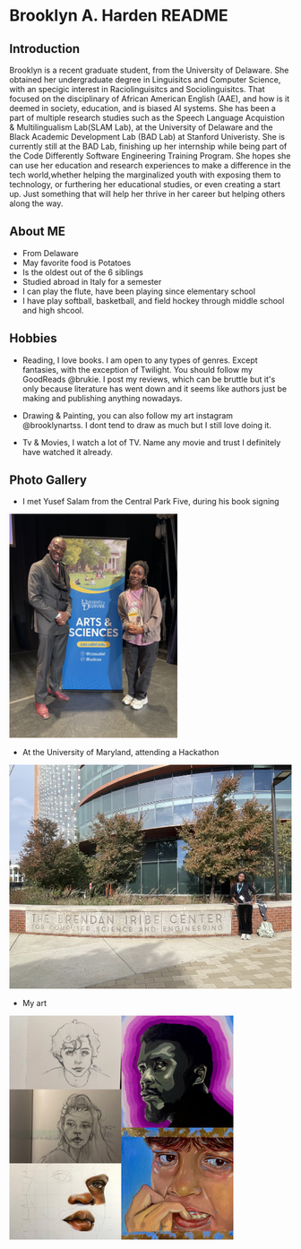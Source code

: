 # Brooklyn A. Harden README

## Introduction

Brooklyn is a recent graduate student, from the University of Delaware. She obtained her undergraduate degree in Linguisitcs and Computer Science, with an specigic interest in Raciolinguisitcs and Sociolinguisitcs. That focused on the disciplinary of African American English (AAE), and how is it deemed in society, education, and is biased AI systems.
 She has been a part of multiple research studies such as the Speech Language Acquistion & Multilingualism Lab(SLAM Lab), at the University of Delaware and the Black Academic Development Lab (BAD Lab) at Stanford Univeristy. She is currently still at the BAD Lab, finishing up her internship while being part of the Code Differently Software Engineering Training Program. She hopes she can use her education and research experiences to make a difference in the tech world,whether helping the marginalized youth with exposing them to technology, or furthering her educational studies, or even creating a start up. Just something that will help her thrive in her career but helping others along the way.

## About ME

* From Delaware
* May favorite food is Potatoes 
* Is the oldest out of the 6 siblings
* Studied abroad in Italy for a semester
* I can play the flute, have been playing since elementary school 
* I have play softball, basketball, and field hockey through middle school and high shcool.

## Hobbies

* Reading, I love books. I am open to any types of genres. Except fantasies, with the exception of Twilight. You should follow my GoodReads @brukie. I post my reviews, which can be bruttle but it's only because literature has went down and it seems like authors just be making and publishing anything nowadays.

* Drawing & Painting, you can also follow my art instagram @brooklynartss. I dont tend to draw as much but I still love doing it.

* Tv & Movies, I watch a lot of TV. Name any movie and trust I definitely have watched it already.

## Photo Gallery

* I met Yusef Salam from the Central Park Five, during his book signing

<img src="images/YusefSalaam.jpg" height=400 />

* At the University of Maryland, attending a Hackathon

<img src="images/technica.HEIC" height=400 />

* My art
<img src="images/art.JPEG" height=400 />










